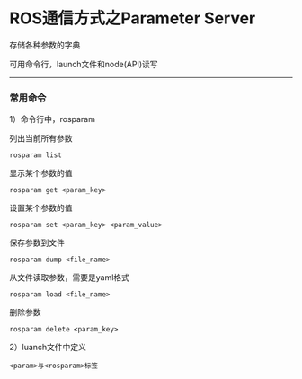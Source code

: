 # ROS通信方式之Parameter Server

存储各种参数的字典

可用命令行，launch文件和node(API)读写

---

### 常用命令

1）命令行中，rosparam

列出当前所有参数
```
rosparam list
```
显示某个参数的值
```
rosparam get <param_key>
```
设置某个参数的值
```
rosparam set <param_key> <param_value>
```
保存参数到文件
```
rosparam dump <file_name>
```
从文件读取参数，需要是yaml格式
```
rosparam load <file_name>
```
删除参数
```
rosparam delete <param_key>
```

2）luanch文件中定义
```
<param>与<rosparam>标签
```
